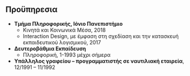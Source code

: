## Προϋπηρεσια

* **Τμήμα Πληροφορικής, Ιόνιο Πανεπιστήμιο**
  * Κινητά και Κοινωνικά Μέσα, 2018
  * Interaction Design, με έμφαση στη σχεδίαση και την κατασκευή εκπαιδευτικού λογισμικού, 2017
* **Δευτεροβάθμια Εκπαίδευση**
  * Πληροφορική, 1-1993 μέχρι σήμερα
* **Υπάλληλος γραφείου – προγραμματιστής σε ναυτιλιακή εταιρεία**, 12/1991 – 11/1992
